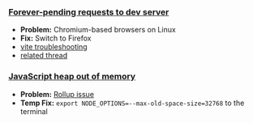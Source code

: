 ### [Forever-pending requests to dev server](https://github.com/vitejs/vite/issues/5310)
- **Problem:** Chromium-based browsers on Linux
- **Fix:** Switch to Firefox
- [vite troubleshooting](https://vitejs.dev/guide/troubleshooting.html#dev-server)
- [related thread](https://github.com/vitejs/vite/issues/11468)

### [JavaScript heap out of memory](https://github.com/vitejs/vite/issues/2433)
- **Problem:** [Rollup issue](https://rollupjs.org/troubleshooting/#error-javascript-heap-out-of-memory)
- **Temp Fix:** `export NODE_OPTIONS=--max-old-space-size=32768` to the terminal

